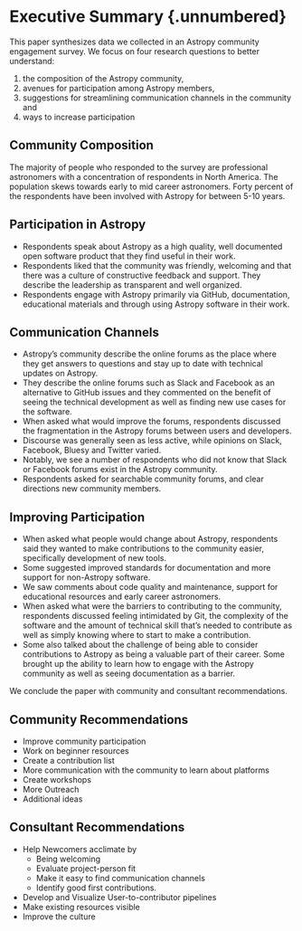 

# Executive Summary {.unnumbered}

This paper synthesizes data we collected in an Astropy community engagement survey. We focus on four research questions to better understand: 

1. the composition of the Astropy community, 
2. avenues for participation among Astropy members, 
3. suggestions for streamlining communication channels in the community and 
4. ways to increase participation 

## Community Composition 

The majority of people who responded to the survey  are professional astronomers with a concentration of respondents in North America. The population skews towards early to mid career astronomers. Forty percent of the respondents have been involved with Astropy for between 5-10 years. 

## Participation in Astropy

* Respondents speak about Astropy as a high quality, well documented open software product that they find useful in their work. 
* Respondents liked that the community was friendly, welcoming and that there was a culture of constructive feedback and support. They describe the leadership as transparent and well organized. 
* Respondents engage with Astropy primarily via GitHub, documentation, educational materials and through using Astropy software in their work. 

## Communication Channels 

* Astropy’s community describe the online forums as the place where they get answers to questions and stay up to date with technical updates on Astropy. 
* They describe the online forums such as Slack and Facebook as an alternative to GitHub issues and they commented on the benefit of seeing the technical development as well as finding new use cases for the software. 
* When asked what would improve the forums, respondents discussed the fragmentation in the Astropy forums between users and developers. 
* Discourse was generally seen as less active, while opinions on Slack, Facebook, Bluesy and Twitter varied. 
* Notably, we see a number of respondents who did not know that Slack or Facebook forums exist in the Astropy community.
* Respondents asked for searchable community forums, and clear directions new community members. 

## Improving Participation 

* When asked what people would change about Astropy, respondents said they wanted to make contributions to the community easier, specifically development of new tools. 
* Some suggested improved standards for documentation and more support for non-Astropy software. 
* We saw comments about code quality and maintenance, support for educational resources and early career astronomers.  
* When asked what were the barriers to contributing to the community, respondents discussed feeling intimidated by Git, the complexity of the software and the amount of technical skill that’s needed to contribute as well as simply knowing where to start to make a contribution.  
* Some also talked about the challenge of being able to consider contributions to Astropy as being a valuable part of their career. Some brought up the ability to learn how to engage with the Astropy community as well as seeing documentation as a barrier.  

We conclude the paper with community and consultant recommendations.  

## Community Recommendations

- Improve community participation
- Work on beginner resources
- Create a contribution list 
- More communication with the community to learn about platforms
- Create workshops 
- More Outreach 
- Additional ideas 

## Consultant Recommendations 

- Help Newcomers acclimate by 
    - Being welcoming
    - Evaluate project-person fit 
    - Make it easy to find communication channels
    - Identify good first contributions. 
- Develop and Visualize User-to-contributor pipelines
- Make existing resources visible 
- Improve the culture
